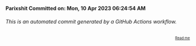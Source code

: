 **Parixshit Committed on: Mon, 10 Apr 2023 06:24:54 AM** <!-- 4635bc24-b483-4364-9d83-da84f2df5593 -->

###### This is an automated commit generated by a GitHub Actions workflow.

<div align="right"><sub><sup><a href="https://github.com/Parixshit/AutoCommit.git">Read me</a></sup></sub></div>
